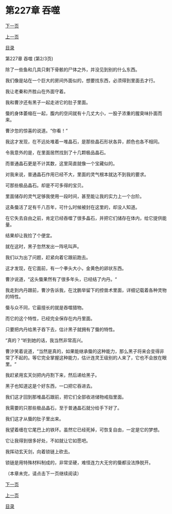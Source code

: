 <h1>第227章   吞噬</h1>
            <div><p><a href="./0680_%E7%AC%AC227%E7%AB%A0_%E5%90%9E%E5%99%AC.md">下一页</a></p><p><a href="./0678_%E7%AC%AC227%E7%AB%A0_%E5%90%9E%E5%99%AC.md">上一页</a></p><p><a href="../">目录</a></p></div>
            <div><p>第227章   吞噬 (第2/3页)</p><p>除了一些鱼和几具只剩下骨骸的尸体之外，并没见到别的什么东西。</p><p>我们像是站在一个巨大的房间外面似的，想要找东西，必须得到里面去才行。</p><p>我让老秦和齐胜山在外面守着。</p><p>我和曹汐还有黑子一起走进它的肚子里面。</p><p>蜃的身体萎缩在一起，腹内的空间就有十几丈大小，一股子浓重的腥臭味扑面而来。</p><p>曹汐忽的惊喜的说道。“你看！“</p><p>我这才发现，在不远处堆着一堆晶石，是那些晶石形状各异，颜色也各不相同。</p><p>令我意外的是，在里面居然找到了十几颗极品晶石。</p><p>而普通晶石更是不计其数，这里简直就像一个宝藏似的。</p><p>对我来说，普通晶石作用已经不大，里面的灵气根本就达不到我的要求。</p><p>可那些极品晶石。却是不可多得的宝贝。</p><p>里面储存的灵气足够我使用一段时间，甚至能让我的实力上一个台阶。</p><p>这条蜃活了足有千八百年，可什么时候被封在这里的，却没人知道。</p><p>在它失去自由之前，肯定已经吞噬了很多晶石，并把它们储存在体内，给它提供能量。</p><p>结果却让我捡了个便宜。</p><p>就在这时，黑子忽然发出一阵吼叫声。</p><p>我们以为出了问题，赶紧向着它跟前跑去。</p><p>这才发现，在它面前，有一个拳头大小，金黄色的卵状东西。</p><p>曹汐说道，“这头蜃果然有了很多年头，已经结了内丹。“</p><p>我走到内丹跟前，曹汐告诉我，在沈鹏举留下的控兽术里面，详细记载着各种灵物的特性。</p><p>蜃与众不同，它最擅长的就是吞噬猎物。</p><p>而它的这个特性，已经完全保存在内丹里面。</p><p>只要把内丹给黑子吞下去，估计黑子就拥有了蜃的特性。</p><p>“真的？“听到她的话，我当然非常高兴。</p><p>曹汐笑着说道，“当然是真的，如果能继承蜃的这种能力，那么黑子将来会变得非常了不起的。等它完全掌握这种能力，估计连灵王级别的人来了，它也不会放在眼里。“</p><p>我赶紧用玄天剑把内丹割下来，然后递给黑子。</p><p>黑子也知道这是个好东西，一口把它吞进去。</p><p>我们这才回到那堆晶石跟前，把它们全部收进储物戒指里面。</p><p>我需要的只那些极品晶石，至于普通晶石就分给手下好了。</p><p>我们这才从蜃的肚子里出来。</p><p>我望着缠在它尾巴上的铁环。虽然它已经死掉，可恢复自由，一定是它的梦想。</p><p>它让我得到很多好处，不如就让它如愿吧。</p><p>我挥动玄天剑，向着锁链上砍去。</p><p>锁链是用特殊材料制成的，非常坚硬，难怪连力大无穷的蜃都没法挣脱开。</p><p>（本章未完，请点击下一页继续阅读）</p></div>
            <div><p><a href="./0680_%E7%AC%AC227%E7%AB%A0_%E5%90%9E%E5%99%AC.md">下一页</a></p><p><a href="./0678_%E7%AC%AC227%E7%AB%A0_%E5%90%9E%E5%99%AC.md">上一页</a></p><p><a href="../">目录</a></p></div>